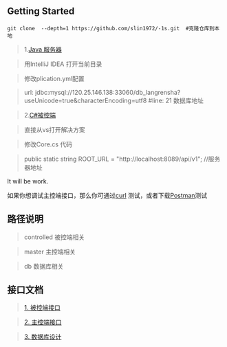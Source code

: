 ## Getting Started
```shell 
git clone  --depth=1 https://github.com/slin1972/-1s.git  #克隆仓库到本地 
```
> 1.[Java 服务器](https://github.com/slin1972/-1s/tree/master/server/java/app-server) 

> 用IntelliJ IDEA 打开当前目录 

> 修改plication.yml配置 

>  url: jdbc:mysql://120.25.146.138:33060/db_langrensha?useUnicode=true&characterEncoding=utf8 #line: 21   数据库地址 

>2.[C#被控端](https://github.com/slin1972/-1s/tree/master/controlled/c%23/controlled) 

> 直接从vs打开解决方案 

> 修改Core.cs 代码  

> public static string ROOT_URL = "http://localhost:8089/api/v1"; //服务器地址 

It will be work. 

如果你想调试主控端接口，那么你可通过[curl](https://curl.haxx.se/download.html) 测试，或者下载[Postman](https://www.getpostman.com/)测试

## 路径说明

>controlled 被控端相关

>master 主控端相关

>db 数据库相关


## 接口文档 

>[1. 被控端接口](https://github.com/slin1972/-1s/blob/master/doc/被控端API.md) 

>[2. 主控端接口](https://github.com/slin1972/-1s/blob/master/doc/主控端API.md) 

>[3. 数据库设计](https://github.com/slin1972/-1s/blob/master/doc/数据库设计.md) 

